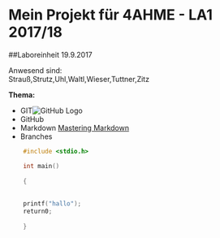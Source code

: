 # Mein Projekt für 4AHME - LA1 2017/18

##Laboreinheit 19.9.2017

Anwesend sind:  
Strauß,Strutz,Uhl,Waltl,Wieser,Tuttner,Zitz  

**Thema:**
* GIT![GitHub Logo](/images/logo.png)
* GitHub 
* Markdown
[Mastering Markdown](https://guides.github.com/features/mastering-markdown/)
* Branches 

~~~C
    #include <stdio.h>

    int main()
    
    {
    
    
    printf("hallo");
    return0;
    
    }
~~~
